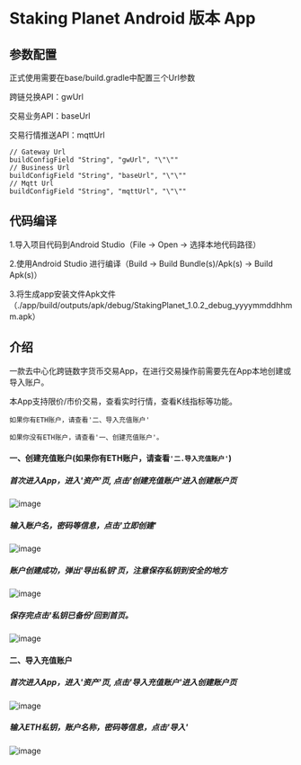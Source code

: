 # Staking Planet Android 版本 App



## 参数配置

正式使用需要在base/build.gradle中配置三个Url参数

跨链兑换API：gwUrl

交易业务API：baseUrl

交易行情推送API：mqttUrl

```
// Gateway Url
buildConfigField "String", "gwUrl", "\"\""
// Business Url
buildConfigField "String", "baseUrl", "\"\""
// Mqtt Url
buildConfigField "String", "mqttUrl", "\"\""
```

## 代码编译

1.导入项目代码到Android Studio（File -> Open -> 选择本地代码路径）

2.使用Android Studio 进行编译（Build -> Build Bundle(s)/Apk(s) -> Build Apk(s)）

3.将生成app安装文件Apk文件（./app/build/outputs/apk/debug/StakingPlanet_1.0.2_debug_yyyymmddhhmm.apk）

## 介绍

一款去中心化跨链数字货币交易App，在进行交易操作前需要先在App本地创建或导入账户。

本App支持限价/市价交易，查看实时行情，查看K线指标等功能。

  `如果你有ETH账户，请查看'二、导入充值账户'` 

  `如果你没有ETH账户，请查看'一、创建充值账户'。` 

#### 一、创建充值账户(如果你有ETH账户，请查看`'二.导入充值账户'`)
##### 首次进入App，进入'资产'页, 点击'创建充值账户'进入创建账户页
![image](https://github.com/AELFSTAKING/Android/blob/master/images/C1.jpeg)
##### 输入账户名，密码等信息，点击'立即创建'
![image](https://github.com/AELFSTAKING/Android/blob/master/images/C2.png)
##### 账户创建成功，弹出'导出私钥'页，注意保存私钥到安全的地方
![image](https://github.com/AELFSTAKING/Android/blob/master/images/C3.jpeg)
##### 保存完点击'私钥已备份'回到首页。
![image](https://github.com/AELFSTAKING/Android/blob/master/images/C4.jpeg)

#### 二、导入充值账户
##### 首次进入App，进入'资产'页, 点击'导入充值账户'进入创建账户页
![image](https://github.com/AELFSTAKING/Android/blob/master/images/C1.jpeg)
##### 输入ETH私钥，账户名称，密码等信息，点击'导入'
![image](https://github.com/AELFSTAKING/Android/blob/master/images/C5.jpeg)
